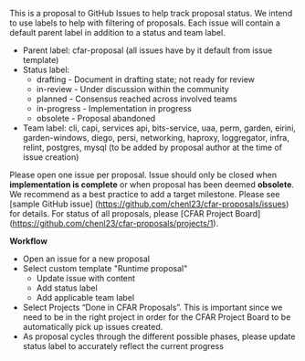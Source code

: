 This is a proposal to GitHub Issues to help track proposal status. We intend to use  labels to help with filtering of proposals. Each issue will contain a default parent label in addition to a status and team label.

* Parent label: cfar-proposal (all issues have by it default from issue template)
* Status label: 
  * drafting - Document in drafting state; not ready for review
  * in-review - Under discussion within the community
  * planned - Consensus reached across involved teams
  * in-progress - Implementation in progress
  * obsolete - Proposal abandoned
* Team label: cli, capi, services api, bits-service, uaa, perm, garden, eirini, garden-windows, diego, persi, networking, haproxy, loggregator, infra, relint, postgres, mysql (to be added by proposal author at the time of issue creation)

Please open one issue per proposal. Issue should only be closed when **implementation is complete** or when proposal has been deemed **obsolete**. We recommend as a best practice to add a target milestone. Please see [sample GitHub issue] (https://github.com/chenl23/cfar-proposals/issues) for details. For status of all proposals, please [CFAR Project Board] (https://github.com/chenl23/cfar-proposals/projects/1).

**Workflow**
* Open an issue for a new proposal
* Select custom template "Runtime proposal"
  * Update issue with content
  * Add status label
  * Add applicable team label
* Select Projects “Done in CFAR Proposals”. This is important since we need to be in the right project in order for the CFAR Project Board to be automatically pick up issues created.
* As proposal cycles through the different possible phases, please update status label to accurately reflect the current progress




